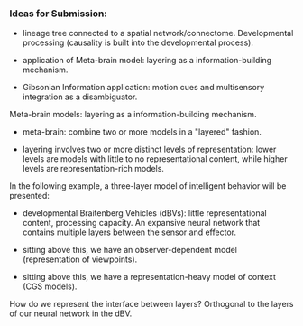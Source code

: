 ### Ideas for Submission:

* lineage tree connected to a spatial network/connectome. Developmental processing (causality is built into the developmental process).

* application of Meta-brain model: layering as a information-building mechanism.

* Gibsonian Information application: motion cues and multisensory integration as a disambiguator.


Meta-brain models: layering as a information-building mechanism.

* meta-brain: combine two or more models in a "layered" fashion.

* layering involves two or more distinct levels of representation: lower levels are models with little to no representational content, while higher levels are representation-rich models. 

In the following example, a three-layer model of intelligent behavior will be presented: 

* developmental Braitenberg Vehicles (dBVs): little representational content, processing capacity. An expansive neural network that contains multiple layers between the sensor and effector.

* sitting above this, we have an observer-dependent model (representation of viewpoints).

* sitting above this, we have a representation-heavy model of context (CGS models).

How do we represent the interface between layers? Orthogonal to the layers of our neural network in the dBV. 



